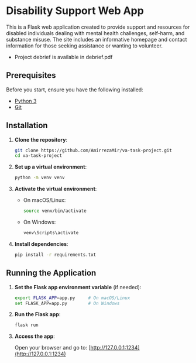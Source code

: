 # Disability Support Web App

This is a Flask web application created to provide support and resources for disabled individuals dealing with mental health challenges, self-harm, and substance misuse. The site includes an informative homepage and contact information for those seeking assistance or wanting to volunteer.

- Project debrief is available in debrief.pdf

## Prerequisites

Before you start, ensure you have the following installed:
- [Python 3](https://www.python.org/downloads/)
- [Git](https://git-scm.com/)

## Installation

1. **Clone the repository**:
    ```bash
    git clone https://github.com/AmirrezaMir/va-task-project.git
    cd va-task-project
    ```

2. **Set up a virtual environment**:
    ```bash
    python -m venv venv
    ```

3. **Activate the virtual environment**:

    - On macOS/Linux:
        ```bash
        source venv/bin/activate
        ```
    - On Windows:
        ```bash
        venv\Scripts\activate
        ```

4. **Install dependencies**:
    ```bash
    pip install -r requirements.txt
    ```

## Running the Application

1. **Set the Flask app environment variable** (if needed):
    ```bash
    export FLASK_APP=app.py     # On macOS/Linux
    set FLASK_APP=app.py        # On Windows
    ```

2. **Run the Flask app**:
    ```bash
    flask run
    ```

3. **Access the app**:

   Open your browser and go to: [http://127.0.0.1:1234](http://127.0.0.1:1234)
